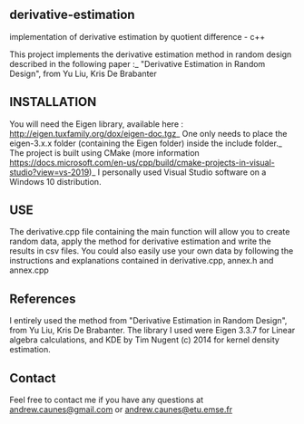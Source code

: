## derivative-estimation
implementation of derivative estimation by quotient difference - c++

This project implements the derivative estimation method in random design described in the following paper :_
"Derivative Estimation in Random Design", from Yu Liu, Kris De Brabanter

## INSTALLATION
You will need the Eigen library, available here : http://eigen.tuxfamily.org/dox/eigen-doc.tgz_
One only needs to place the eigen-3.x.x folder (containing the Eigen folder) inside the include folder._
The project is built using CMake (more information https://docs.microsoft.com/en-us/cpp/build/cmake-projects-in-visual-studio?view=vs-2019)_
I personally used Visual Studio software on a Windows 10 distribution.

## USE
The derivative.cpp file containing the main function will allow you to create random data, apply the method for derivative estimation
and write the results in csv files.
You could also easily use your own data by following the instructions and explanations contained in derivative.cpp, annex.h and annex.cpp

## References
I entirely used the method from "Derivative Estimation in Random Design", from Yu Liu, Kris De Brabanter.
The library I used were Eigen 3.3.7 for Linear algebra calculations, and KDE by Tim Nugent (c) 2014 for kernel density estimation.

## Contact
Feel free to contact me if you have any questions at
andrew.caunes@gmail.com or andrew.caunes@etu.emse.fr
